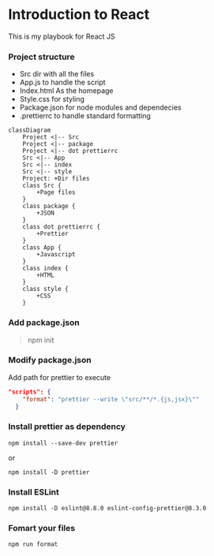 # Introduction to React
This is my playbook for React JS

### Project structure

- Src dir with all the files
- App.js to handle the script
- Index.html As the homepage
- Style.css for styling
- Package.json for node modules and dependecies
- .prettierrc to handle standard formatting

```mermaid
classDiagram
    Project <|-- Src
    Project <|-- package
    Project <|-- dot prettierrc
    Src <|-- App
    Src <|-- index
    Src <|-- style
    Project: +Dir files
    class Src {
        +Page files
    }
    class package {
        +JSON
    }
    class dot prettierrc {
        +Prettier
    }
    class App {
        +Javascript
    }
    class index {
        +HTML
    }
    class style {
        +CSS
    }
```

### Add package.json
>npm init

### Modify package.json
Add path for prettier to execute
```json
"scripts": {
    "format": "prettier --write \"src/**/*.{js,jsx}\""
  }
```

### Install prettier as dependency

```
npm install --save-dev prettier
```

or

```
npm install -D prettier
```

### Install ESLint
```
npm install -D eslint@8.8.0 eslint-config-prettier@8.3.0
```

### Fomart your files
```bash
npm run format
```